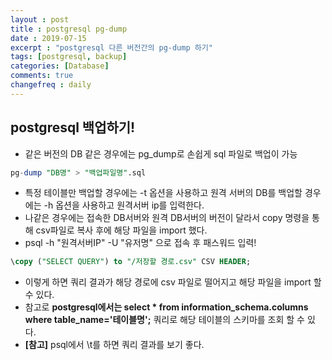 ```yaml
---
layout : post
title : postgresql pg-dump
date : 2019-07-15
excerpt : "postgresql 다른 버전간의 pg-dump 하기"
tags: [postgresql, backup]
categories: [Database]
comments: true
changefreq : daily
---
```



##  postgresql 백업하기!

- 같은 버전의 DB 같은 경우에는 pg_dump로 손쉽게 sql 파일로 백업이 가능 
~~~ sql
pg-dump "DB명" > "백업파일명".sql
~~~
- 특정 테이블만 백업할 경우에는 -t 옵션을 사용하고 원격 서버의 DB를 백업할 경우에는 -h 옵션을 사용하고 원격서버 ip를 입력한다. 
- 나같은 경우에는 접속한 DB서버와 원격 DB서버의 버전이 달라서 copy 명령을 통해 csv파일로 복사 후에 해당 파일을 import 했다. 
- psql -h "원격서버IP" -U "유저명" 으로 접속 후 패스워드 입력! 
~~~ sql
\copy ("SELECT QUERY") to "/저장할 경로.csv" CSV HEADER; 
~~~ 
- 이렇게 하면 쿼리 결과가 해당 경로에 csv 파일로 떨어지고 해당 파일을 import 할 수 있다. 
- 참고로 **postgresql에서는 select * from information_schema.columns where table_name='테이블명';** 쿼리로 해당 테이블의 스키마를 조회 할 수 있다. 
- **[참고]** psql에서 \t를 하면 쿼리 결과를 보기 좋다. 

 

